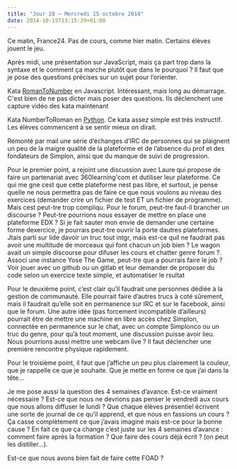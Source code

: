 ```yaml
---
title: "Jour 28 — Mercredi 15 octobre 2014"
date: 2014-10-15T13:15:29+01:00
---
```


Ce matin, France24. Pas de cours, comme hier matin. Certains élèves
jouent le jeu.

Après midi, une présentation sur JavaScript, mais ça part trop dans la
syntaxe et le comment ça marche plutôt que dans le pourquoi ? Il faut
que je pose des questions précises sur un sujet pour l’orienter.

Kata [RomanToNumber](http://codingdojo.org/cgi-bin/index.pl?KataRomanNumerals)
en Javascript. Intéressant, mais long au démarrage. C'est bien de ne pas
dicter mais poser des questions. Ils déclenchent une capture vidéo des
kata maintenant

Kata NumberToRoman en [Python](https://www.python.org). Ce kata assez
simple est très instructif. Les élèves commencent à se sentir mieux on
dirait.

Remonté par mail une série d’échanges d’IRC de personnes qui se
plaignent un peu de la maigre qualité de la plateforme et de l’absence
du prof et des fondateurs de Simplon, ainsi que du manque de suivi de
progression.

Pour le premier point, a rejoint une discussion avec Laure qui propose
de faire un partenariat avec 360learning'com et dutiliser leur
plateforme. Ce qui me gne cest que cette plateforme nest pas libre, et
surtout, je pense quelle ne nous permettra pas de faire ce que nous
voulons au niveau des exercices (demander crire un fichier de test ET un
fichier de programme). Mais cest peut-tre trop compliqu. Pour le forum,
peut-tre faut-il brancher un discourse ? Peut-tre pourrions nous essayer
de mettre en place une plateforme EDX ? Si je fait sauter mon envie de
demander une certaine forme dexercice, je pourrais peut-tre ouvrir la
porte dautres plateformes. Jtais parti sur lide davoir un truc tout
intgr, mais est-ce quil ne faudrait pas avoir une multitude de morceaux
qui font chacun un job bien ? Le wagon avait un simple discourse pour
difuser les cours et chatter genre forum ?. Associ une instance Yose The Game,
peut-tre que a pourrais faire le job ? Voir jouer avec un github ou un gitlab
et leur demander de proposer du code selon un exercice texte simple, et
automatiser le rsultat

Pour le deuxième point, c’est clair qu’il faudrait une personnes dédiée
à la gestion de communauté. Elle pourrait faire d’autres trucs à coté
sûrement, mais il faudrait qu’elle soit en permanence sur IRC et sur le
facebook, ainsi que le forum. Une autre idée (pas forcement incompatible
d’ailleurs) pourrait être de mettre une machine en libre accès chez
Simplon, connectée en permanence sur le chat, avec un compte Simplonco
ou un truc du genre, pour qu’à tout moment, une discussion puisse avoir
lieu. Nous pourrions aussi mettre une webcam live ? Il faut déclencher
une première rencontre physique rapidement.

Pour le troisième point, il faut que j’affiche un peu plus clairement la
couleur, que je rappelle ce que je souhaite. Que je mette en forme ce
que j’ai dans la tête…

Je me pose aussi la question des 4 semaines d’avance. Est-ce vraiment
nécessaire ? Est-ce que nous ne devrions pas penser le vendredi aux
cours que nous allons diffuser le lundi ? Que chaque élèves présentiel
écrivent une sorte de journal de ce qu’il apprend, et que nous en
fassions un cours ? Ça casse complètement ce que j’avais imaginé mais
est-ce pour la bonne cause ? En fait ce que ça change c’est juste sur
les 4 semaines d’avance : comment faire après la formation ? Que faire
des cours déjà écrit ? (on peut les distiller…).

Est-ce que nous avons bien fait de faire cette FOAD ?


